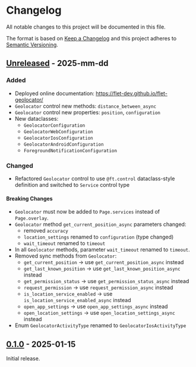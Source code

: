 # Changelog

All notable changes to this project will be documented in this file.

The format is based on [Keep a Changelog](http://keepachangelog.com/en/1.0.0/)
and this project adheres to [Semantic Versioning](http://semver.org/spec/v2.0.0.html).

## [Unreleased] - 2025-mm-dd

### Added

- Deployed online documentation: https://flet-dev.github.io/flet-geolocator/
- `Geolocator` control new methods: `distance_between_async`
- `Geolocator` control new properties: `position`, `configuration`
- New dataclasses: 
    - `GeolocatorConfiguration`
    - `GeolocatorWebConfiguration`
    - `GeolocatorIosConfiguration`
    - `GeolocatorAndroidConfiguration`
    - `ForegroundNotificationConfiguration`

### Changed

- Refactored `Geolocator` control to use `@ft.control` dataclass-style definition and switched to `Service` control type

#### Breaking Changes

- `Geolocator` must now be added to `Page.services` instead of `Page.overlay`.
- `Geolocator` method `get_current_position_async` parameters changed: 
    - removed `accuracy`
    - `location_settings` renamed to `configuration` (type changed)
    - `wait_timeout` renamed to `timeout`
- In all `Geolocator` methods, parameter `wait_timeout` renamed to `timeout`.
- Removed sync methods from `Geolocator`: 
    - `get_current_position` → use `get_current_position_async` instead
    - `get_last_known_position` → use `get_last_known_position_async` instead
    - `get_permission_status` → use `get_permission_status_async` instead
    - `request_permission` → use `request_permission_async` instead
    - `is_location_service_enabled` → use `is_location_service_enabled_async` instead
    - `open_app_settings` → use `open_app_settings_async` instead
    - `open_location_settings` → use `open_location_settings_async` instead
- Enum `GeolocatorActivityType` renamed to `GeolocatorIosActivityType`

## [0.1.0] - 2025-01-15

Initial release.


[Unreleased]: https://github.com/flet-dev/flet-lottie/compare/0.1.0...HEAD

[0.1.0]: https://github.com/flet-dev/flet-lottie/releases/tag/0.1.0